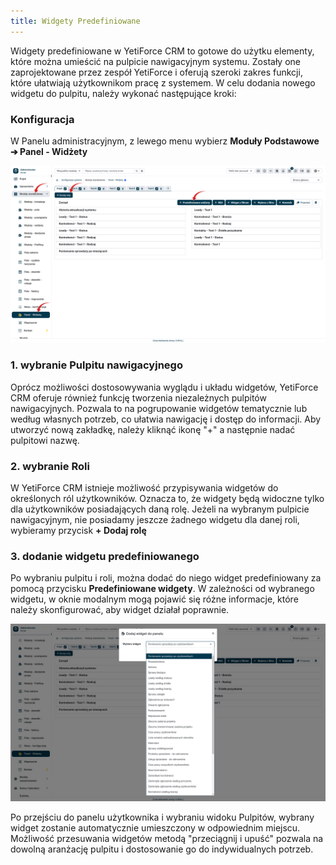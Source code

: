 ```yaml
---
title: Widgety Predefiniowane
---
```

Widgety predefiniowane w YetiForce CRM to gotowe do użytku elementy, które można umieścić na pulpicie nawigacyjnym systemu. Zostały one zaprojektowane przez zespół YetiForce i oferują szeroki zakres funkcji, które ułatwiają użytkownikom pracę z systemem.
W celu dodania nowego widgetu do pulpitu, należy wykonać następujące kroki:

### Konfiguracja 

W Panelu administracyjnym, z lewego menu wybierz **Moduły Podstawowe ➔ Panel - Widżety**

![widgets-1.jpg](widgets-1.jpg)

### 1. wybranie Pulpitu nawigacyjnego
Oprócz możliwości dostosowywania wyglądu i układu widgetów, YetiForce CRM oferuje również funkcję tworzenia niezależnych pulpitów nawigacyjnych. Pozwala to na pogrupowanie widgetów tematycznie lub według własnych potrzeb, co ułatwia nawigację i dostęp do informacji.
Aby utworzyć nową zakładkę, należy kliknąć ikonę "+"  a następnie nadać pulpitowi nazwę. 

### 2. wybranie Roli

W YetiForce CRM istnieje możliwość przypisywania widgetów do określonych ról użytkowników. Oznacza to, że widgety będą widoczne tylko dla użytkowników posiadających daną rolę.
Jeżeli na wybranym pulpicie nawigacyjnym, nie posiadamy jeszcze żadnego widgetu dla danej roli, wybieramy przycisk **+ Dodaj rolę**

### 3. dodanie widgetu predefiniowanego
Po wybraniu pulpitu i roli, można dodać do niego widget predefiniowany za pomocą przycisku **Predefiniowane widgety**.
W zależności od wybranego widgetu, w oknie modalnym mogą pojawić się różne informacje, które należy skonfigurować, aby widget działał poprawnie.

![widgets-2.jpg](widgets-2.jpg)

Po przejściu do panelu użytkownika i wybraniu widoku Pulpitów, wybrany widget zostanie automatycznie umieszczony w odpowiednim miejscu. Możliwość przesuwania widgetów metodą "przeciągnij i upuść" pozwala na dowolną aranżację pulpitu i dostosowanie go do indywidualnych potrzeb.
